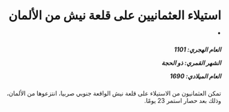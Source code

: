 <h1 dir="rtl">استيلاء العثمانيين على قلعة نيش من الألمان .</h1>

<h5 dir="rtl">العام الهجري:  1101

الشهر القمري: ذو الحجة

العام الميلادي: 1690</h5>

<p dir="rtl">تمكن العثمانيون من الاستيلاء على قلعة نيش الواقعة جنوبي صربيا، انتزعوها من الألمان، وذلك بعد حصار استمر 23 يومًا.</p></br>
